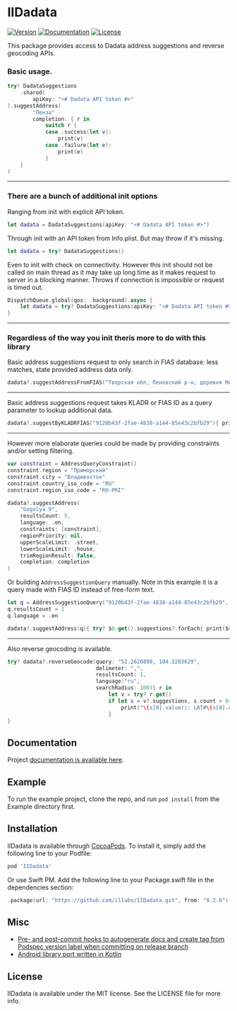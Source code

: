 # IIDadata

[![Version](https://img.shields.io/cocoapods/v/IIDadata.svg?style=flat)](https://cocoapods.org/pods/IIDadata)
[![Documentation](https://illabo.github.io/IIDadata/badge.svg)](https://illabo.github.io/IIDadata/)
[![License](https://img.shields.io/cocoapods/l/IIDadata.svg?style=flat)](https://github.com/illabo/IIDadata/blob/master/LICENSE)

This package provides access to Dadata address suggestions and reverse geocoding APIs. 

### Basic usage.
```swift
try! DadataSuggestions
    .shared(
        apiKey: "<# Dadata API token #>"
).suggestAddress(
        "Пенза"
        completion: { r in
            switch r {
            case .success(let v):
                print(v)
            case .failure(let e):
                print(e)
            }
    }
)
```
---
### There are a bunch of additional init options
Ranging from init with explicit API token.
```swift
let dadata = DadataSuggestions(apiKey: "<# Dadata API token #>")
```

Through init with an API token from Info.plist. But may throw if it's missing.
```swift
let dadata = try? DadataSuggestions()
```
Even to init with check on connectivity.
However this init should not be called on main thread as it may take up long time as it makes request to server in a blocking manner.
Throws if connection is impossible or request is timed out.
```swift
DispatchQueue.global(qos: .background).async {
    let dadata = try? DadataSuggestions(apiKey: "<# Dadata API token #>", checkWithTimeout: 15)
}
```
___
### Regardless of the way you init theris more to do with this library
Basic address suggestions request to only search in FIAS database: less matches, state provided address data only.
```swift
dadata?.suggestAddressFromFIAS("Тверская обл, Пеновский р-н, деревня Москва"){ print( try? $0.get().suggestions ) }
```
---
Basic address suggestions request takes KLADR or FIAS ID as a query parameter to lookup additional data.
```swift
dadata?.suggestByKLADRFIAS("9120b43f-2fae-4838-a144-85e43c2bfb29"){ print( try? $0.get().suggestions ) }
```
---
However more elaborate queries could be made by providing constraints and/or setting filtering.
```swift
var constraint = AddressQueryConstraint()
constraint.region = "Приморский"
constraint.city = "Владивосток"
constraint.country_iso_code = "RU"
constraint.region_iso_code = "RU-PRI"

dadata?.suggestAddress(
    "Gogolya 9",
    resultsCount: 5,
    language: .en,
    constraints: [constraint],
    regionPriority: nil,
    upperScaleLimit: .street,
    lowerScaleLimit: .house,
    trimRegionResult: false,
    completion: completion
)
```
Or building `AddressSuggestionQuery` manually. Note in this example it is a query made with FIAS ID instead of free-form text.
```swift
let q = AddressSuggestionQuery("9120b43f-2fae-4838-a144-85e43c2bfb29", ofType: .findByID)
q.resultsCount = 1
q.language = .en

dadata?.suggestAddress(q){ try? $0.get().suggestions?.forEach{ print($0) } }
```
---
Also reverse geocoding is available.
```swift
try? dadata?.reverseGeocode(query: "52.2620898, 104.3203629",
                            delimeter: ",",
                            resultsCount: 1,
                            language:"ru",
                            searchRadius: 100){ r in
                                let v = try? r.get()
                                if let s = v?.suggestions, s.count > 0{
                                    print("\(s[0].value!): LAT#\(s[0].data!.geoLat!) @ LON#\(s[0].data!.geoLon!)")
                                }
}
```
## Documentation
Project [documentation is available here]( https://illabo.github.io/IIDadata/).


## Example

To run the example project, clone the repo, and run `pod install` from the Example directory first.

## Installation

IIDadata is available through [CocoaPods](https://cocoapods.org). To install
it, simply add the following line to your Podfile:

```ruby
pod 'IIDadata'
```

Or use Swift PM. Add the following line to your Package.swift file in the dependencies section:
```swift
.package(url: "https://github.com/illabo/IIDadata.git", from: "0.2.0")
```
## Misc
- [Pre- and post-commit hooks to autogenerate docs and create tag from Podspec version label when committing on release branch](https://gist.github.com/illabo/a3cf7577f2f3b1ca809dcb80f807a857)
- [Android library port written in Kotlin](https://github.com/illabo/DadataSuggestions)

## License

IIDadata is available under the MIT license. See the LICENSE file for more info.
